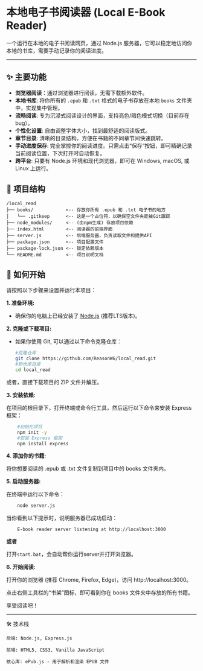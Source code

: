 # 本地电子书阅读器 (Local E-Book Reader)

一个运行在本地的电子书阅读网页，通过 Node.js 服务器，它可以稳定地访问你本地的书库，需要手动记录你的阅读进度。

---
## ✨ 主要功能
- **浏览器阅读**：通过浏览器进行阅读，无需下载额外软件。
- **本地书库**: 将你所有的 `.epub` 和 `.txt` 格式的电子书存放在本地 `books` 文件夹中，实现集中管理。
- **流畅阅读**: 专为沉浸式阅读设计的界面，支持亮色/暗色模式切换（目前存在bug）。
- **个性化设置**: 自由调整字体大小，找到最舒适的阅读版式。
- **章节目录**: 清晰的目录结构，方便在书籍的不同章节间快速跳转。
- **手动进度保存**: 完全掌控你的阅读进度。只需点击“保存”按钮，即可精确记录当前阅读位置，下次打开时自动恢复。
- **跨平台**: 只要有 Node.js 环境和现代浏览器，即可在 Windows, macOS, 或 Linux 上运行。

## 📂 项目结构
```
/local_read
├── books/            <-- 存放你所有 .epub 和 .txt 电子书的地方
│   └── .gitkeep      <-- 这是一个占位符，以确保空文件夹能被Git跟踪
├── node_modules/     <-- (由npm生成) 存放项目依赖
├── index.html        <-- 阅读器的前端界面
├── server.js         <-- 后端服务器，负责读取文件和提供API
├── package.json      <-- 项目配置文件
├── package-lock.json <-- 锁定依赖版本
└── README.md         <-- 项目说明文档
```

## 🚀 如何开始

请按照以下步骤来设置并运行本项目：

**1. 准备环境:**

- 确保你的电脑上已经安装了 [Node.js](https://nodejs.org/) (推荐LTS版本)。

**2. 克隆或下载项目:**

- 如果你使用 Git, 可以通过以下命令克隆仓库：
  ```bash
  #克隆仓库
  git clone https://github.com/ReasonW6/local_read.git
  #到仓库目录  
  cd local_read

或者，直接下载项目的 ZIP 文件并解压。

**3. 安装依赖:**

在项目的根目录下，打开终端或命令行工具，然后运行以下命令来安装 Express 框架：
```Bash
    #初始化项目
    npm init -y
    #安装 Express 框架
    npm install express
```
**4. 添加你的书籍:**

将你想要阅读的 .epub 或 .txt 文件复制到项目中的 books 文件夹内。

**5. 启动服务器:**

在终端中运行以下命令：
```Bash
    node server.js
```
当你看到以下提示时，说明服务器已成功启动：
```
    E-book reader server listening at http://localhost:3000
```
**或者**  

打开`start.bat`，会自动帮你运行server并打开浏览器。

**6. 开始阅读:**

打开你的浏览器 (推荐 Chrome, Firefox, Edge)，访问 http://localhost:3000。

点击右侧工具栏的“书架”图标，即可看到你在 books 文件夹中存放的所有书籍。

享受阅读吧！

---
🛠️ 技术栈

    后端: Node.js, Express.js

    前端: HTML5, CSS3, Vanilla JavaScript

    核心库: ePub.js - 用于解析和渲染 EPUB 文件